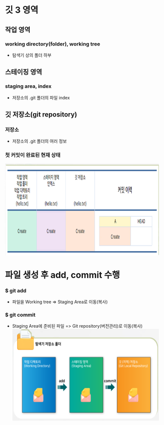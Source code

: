 # 깃 3 영역
## 작업 영역
### working directory(folder), working tree
* 탐색기 상의 폴더 하부
## 스테이징 영역
### staging area, index
* 저장소의 .git 폴더의 파일 index
## 깃 저장소(git repository)
### 저장소
* 저장소의 .git 폴더의 여러 정보

### 첫 커밋이 완료된 현재 상태
<img src="사진/그래프.PNG" width="1000px" height="300px" title="px(픽셀) 크기 설정" alt="설치"></img><br/>
# 파일 생성 후 add, commit 수행
### $ git add
* 파일을 Working tree => Staging Area로 이동(복사)
### $ git commit
* Staging Area에 준비된 파일 => Git repository(버전관리)로 이동(복사)
<img src="사진/폴더.PNG" width="500px" height="300px" title="px(픽셀) 크기 설정" alt="설치"></img><br/>
